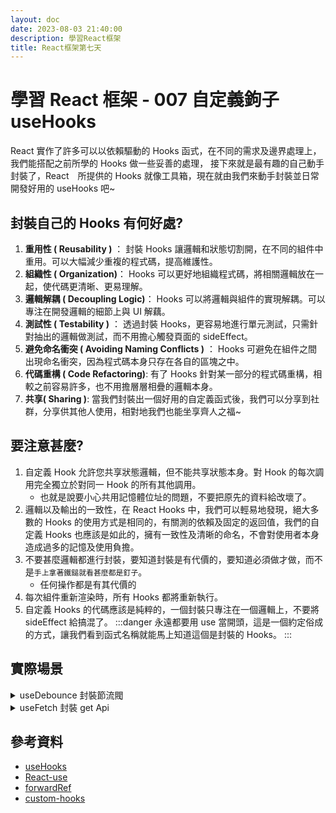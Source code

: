 ```yaml
---
layout: doc
date: 2023-08-03 21:40:00
description: 學習React框架
title: React框架第七天 
---
```


# 學習 React 框架 - 007 自定義鉤子 useHooks

React 實作了許多可以以依賴驅動的 Hooks 函式，在不同的需求及邊界處理上，我們能搭配之前所學的 Hooks 做一些妥善的處理，
接下來就是最有趣的自己動手封裝了，React　所提供的 Hooks 就像工具箱，現在就由我們來動手封裝並日常開發好用的 useHooks 吧~

## 封裝自己的 Hooks 有何好處?

1. **重用性 ( Reusability )** ： 封裝 Hooks 讓邏輯和狀態切割開，在不同的組件中重用。可以大幅減少重複的程式碼，提高維護性。
2. **組織性 ( Organization)**： Hooks 可以更好地組織程式碼，將相關邏輯放在一起，使代碼更清晰、更易理解。
3. **邏輯解耦 ( Decoupling Logic)**： Hooks 可以將邏輯與組件的實現解耦。可以專注在開發邏輯的細節上與 UI 解藕。
4. **測試性 ( Testability )** ： 透過封裝 Hooks，更容易地進行單元測試，只需針對抽出的邏輯做測試，而不用擔心觸發頁面的 sideEffect。
5. **避免命名衝突 ( Avoiding Naming Conflicts )** ： Hooks 可避免在組件之間出現命名衝突，因為程式碼本身只存在各自的區塊之中。
6. **代碼重構 ( Code Refactoring)**: 有了 Hooks 針對某一部分的程式碼重構，相較之前容易許多，也不用擔層層相疊的邏輯本身。
7. **共享( Sharing )**: 當我們封裝出一個好用的自定義函式後，我們可以分享到社群，分享供其他人使用，相對地我們也能坐享齊人之福~

## 要注意甚麼?

1. 自定義 Hook 允許您共享狀態邏輯，但不能共享狀態本身。對 Hook 的每次調用完全獨立於對同一 Hook 的所有其他調用。
    - 也就是說要小心共用記憶體位址的問題，不要把原先的資料給改壞了。
2. 邏輯以及輸出的一致性，在 React Hooks 中，我們可以輕易地發現，絕大多數的 Hooks 的使用方式是相同的，有關測的依賴及固定的返回值，我們的自定義 Hooks 也應該是如此的，擁有一致性及清晰的命名，不會對使用者本身造成過多的記憶及使用負擔。
3. 不要甚麼邏輯都進行封裝，要知道封裝是有代價的，要知道必須做才做，而不是`手上拿著鐵鎚就看甚麼都是釘子`。  
   - 任何操作都是有其代價的  
4. 每次組件重新渲染時，所有 Hooks 都將重新執行。
5. 自定義 Hooks 的代碼應該是純粹的，一個封裝只專注在一個邏輯上，不要將 sideEffect 給搞混了。
:::danger
永遠都要用 use 當開頭，這是一個約定俗成的方式，讓我們看到函式名稱就能馬上知道這個是封裝的 Hooks。
:::

## 實際場景

<details>

<summary> useDebounce 封裝節流閥 </summary>

```javaScript

export function useDebounce(value, delay) {
  const [debouncedValue, setDebouncedValue] = React.useState(value);

  React.useEffect(() => {
    const handler = setTimeout(() => {
      setDebouncedValue(value);
    }, delay);

    return () => {
      clearTimeout(handler);
    };
  }, [value, delay]);

  return debouncedValue;
}

```
</details>


<details>

<summary> useFetch 封裝 get Api </summary>

```javaScript

export const useFetch = (method = "POST", url, propsData) => {
  let [data, setData] = useState(null);
  useEffect(async () => {
    let res = await fetch(url, {
      cache: "no-cache", // *default, no-cache, reload, force-cache, only-if-cached
      headers: {
        "user-agent": "Mozilla/4.0 MDN Example",
        "content-type": "application/json"
      },
      method // *GET, POST, PUT, DELETE, etc.
    });
    let resData = await res.json();
    setData(resData);
    return setData(null);
  }, [method, url]);
  return data;
};

```
</details>


## 參考資料

- [useHooks](https://usehooks.com/)
- [React-use](https://github.com/streamich/react-use)
- [forwardRef](https://react.dev/reference/react/forwardRef)
- [custom-hooks](https://react.dev/learn/reusing-logic-with-custom-hooks)

<GitTalk/>
